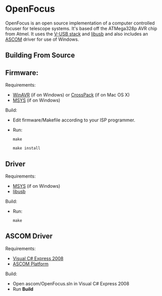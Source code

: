OpenFocus
=========
OpenFocus is an open source implementation of a computer controlled focuser for
telescope systems. It's based off the ATMega328p AVR chip from Atmel. It uses
the [V-USB stack][vusb] and [libusb][libusb] and also includes an
[ASCOM][ascom] driver for use of Windows.

Building From Source
-------------------

Firmware:
---------

Requirements:

- [WinAVR][winavr] (if on Windows) or [CrossPack][crosspack] (if on Mac OS X)
- [MSYS][msys] (if on Windows)

Build:

- Edit firmware/Makefile according to your ISP programmer.
- Run:

    `make`

    `make install`


Driver
------

Requirements:

- [MSYS][msys] (if on Windows)
- [libusb][libusb]

Build:

- Run:

    `make`


ASCOM Driver
-----------

Requirements:

- [Visual C# Express 2008][c#]
- [ASCOM Platform][ascom]

Build:

- Open ascom/OpenFocus.sln in Visual C# Express 2008
- Run **Build**

[vusb]:http://www.obdev.at/products/vusb/index.html
[libusb]:http://www.libusb.org/
[winavr]:http://winavr.sourceforge.net/
[crosspack]:http://www.obdev.at/products/crosspack/index.html
[msys]:http://www.mingw.org/wiki/MSYS
[ascom]:http://ascom-standards.org/
[c#]:http://www.microsoft.com/express/Downloads/#2008-Visual-CS
